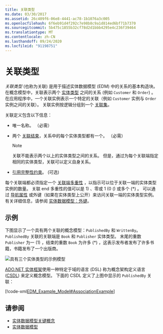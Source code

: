 ```yaml
---
title: 关联类型
ms.date: 03/30/2017
ms.assetid: 26c409f6-06e8-4441-ac78-1b1076a3c005
ms.openlocfilehash: 6f6eb91d4f292c7e98b8c9a1d814ed6bf71b7370
ms.sourcegitcommit: 5b475c1855b32cf78d2d1bbb4295e4c236f39464
ms.translationtype: MT
ms.contentlocale: zh-CN
ms.lasthandoff: 09/24/2020
ms.locfileid: "91198751"
---
```

# <a name="association-type"></a>关联类型

*关联类型* (也称为关联) 是用于描述实体数据模型 (EDM) 中的关系的基本构造块。 在概念模型中，关联表示两个 [实体类型](entity-type.md) 之间的关系 (例如 `Customer` 和 `Order`) 。 在应用程序中，一个关联实例表示一个特定的关联（例如 `Customer` 实例与 `Order` 实例之间的关联）。 关联实例按逻辑分组到一个 [关联集](association-set.md)。  
  
 关联定义包含以下信息：  
  
- 唯一名称。 （必需）  
  
- 两个 [关联结束](association-end.md)，关系中的每个实体类型都有一个。 （必需）  
  
    > [!NOTE]
    > 关联不能表示两个以上的实体类型之间的关系。 但是，通过为每个关联端指定相同的实体类型，关联可以定义自身关系。  
  
- [引用完整性约束](referential-integrity-constraint.md)。 (可选)  
  
 每个关联端都必须指定一个 [关联端多重性](association-end-multiplicity.md) ，以指示可以位于关联一端的实体类型实例的数量。 关联 end 多重性的值可以是 1) 、零或 1 (0 () 或多个 (\*) 。 可以通过 [导航属性](navigation-property.md) 或外键（如果在实体类型上公开）来访问关联一端的实体类型实例。 有关详细信息，请参阅 [实体数据模型：外键](foreign-key-property.md)。  
  
## <a name="example"></a>示例  

 下图显示了一个具有两个关联的概念模型：`PublishedBy` 和 `WrittenBy`。 `PublishedBy` 关联的关联端是 `Book` 和 `Publisher` 实体类型。 末尾的重数 `Publisher` 为一 (1) ，结束的重数 `Book` 为许多 (\*) ，这表示发布者发布了许多书籍，书籍发布了一个出版商。  
  
 ![具有三个实体类型的示例模型](./media/association-type/example-model-three-entity-types.gif)  
  
 [ADO.NET 实体框架](./ef/index.md)使用一种特定于域的语言 (DSL) 称为概念架构定义语言 ([CSDL](/ef/ef6/modeling/designer/advanced/edmx/csdl-spec)) 来定义概念模型。 下面的 CSDL 定义了上图中显示的 `PublishedBy` 关联：  
  
 [!code-xml[EDM_Example_Model#AssociationExample](../../../../samples/snippets/xml/VS_Snippets_Data/edm_example_model/xml/books.edmx#associationexample)]  
  
## <a name="see-also"></a>请参阅

- [实体数据模型关键概念](entity-data-model-key-concepts.md)
- [实体数据模型](entity-data-model.md)
